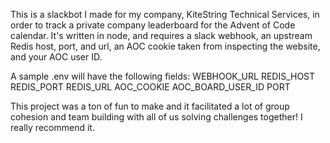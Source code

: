 This is a slackbot I made for my company, KiteString Technical Services, in order to track a private company leaderboard for the Advent of Code calendar. It's written in node, and requires a slack webhook, an upstream Redis host, port, and url, an AOC cookie taken from inspecting the website, and your AOC user ID. 

A sample .env will have the following fields:
WEBHOOK_URL
REDIS_HOST
REDIS_PORT
REDIS_URL
AOC_COOKIE
AOC_BOARD_USER_ID
PORT

This project was a ton of fun to make and it facilitated a lot of group cohesion and team building with all of us solving challenges together! I really recommend it. 